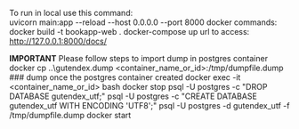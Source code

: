 To run in local use this command:   
    uvicorn main:app --reload --host 0.0.0.0 --port 8000
docker commands:
    docker build -t bookapp-web .
    docker-compose up
url to access:
    http://127.0.0.1:8000/docs/

**IMPORTANT**
    Please follow steps to import dump in postgres container
        docker cp ..\gutendex.dump <container_name_or_id>:/tmp/dumpfile.dump ### dump once the postgres container created
        docker exec -it <container_name_or_id> bash
        docker stop <fast-api container-id>
        psql -U postgres -c "DROP DATABASE gutendex_utf;"
        psql -U postgres -c "CREATE DATABASE gutendex_utf WITH ENCODING 'UTF8';" 
        psql -U postgres -d gutendex_utf -f /tmp/dumpfile.dump
        docker start <fast-api container-id>


